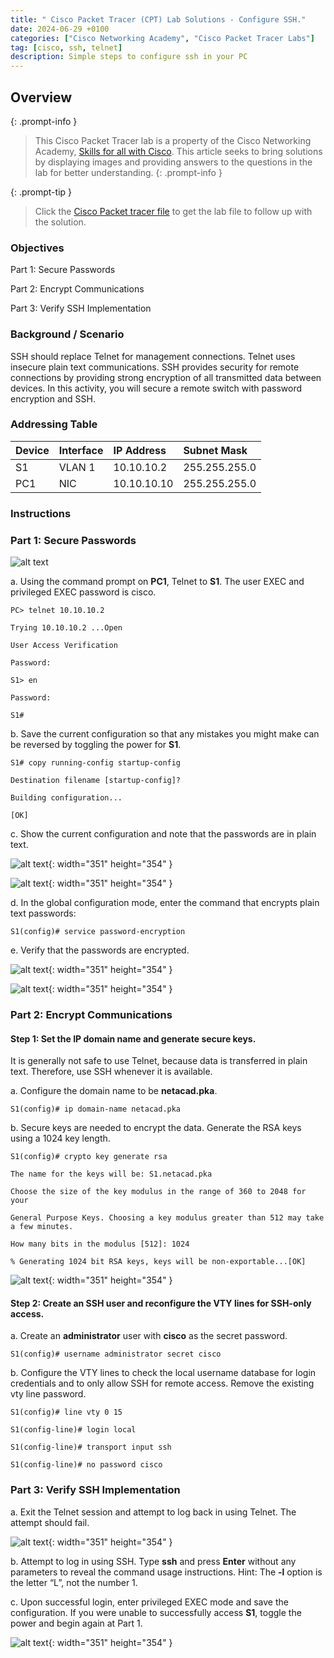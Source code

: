 ```yaml
---
title: " Cisco Packet Tracer (CPT) Lab Solutions - Configure SSH."
date: 2024-06-29 +0100
categories: ["Cisco Networking Academy", "Cisco Packet Tracer Labs"]
tag: [cisco, ssh, telnet]
description: Simple steps to configure ssh in your PC
---
```


## Overview

{: .prompt-info }

> This Cisco Packet Tracer lab is a property of the Cisco Networking Academy, [Skills for all with Cisco](https://skillsforall.com/ "Skills for all with Cisco"). This article seeks to bring solutions by displaying images and providing answers to the questions in the lab for better understanding.
> {: .prompt-info }

{: .prompt-tip }

> Click the [Cisco Packet tracer file](https://skillsforall.com/content/ndic/1.0/courses/content/m11/en-US/assets/11.3.6-packet-tracer-configure-ssh.pka "Cisco Packet tracer file") to get the lab file to follow up with the solution.

### Objectives

Part 1: Secure Passwords

Part 2: Encrypt Communications

Part 3: Verify SSH Implementation

### Background / Scenario

SSH should replace Telnet for management connections. Telnet uses insecure plain text communications. SSH provides security for remote connections by providing strong encryption of all transmitted data between devices. In this activity, you will secure a remote switch with password encryption and SSH.

### Addressing Table

| Device | Interface | IP Address  | Subnet Mask   |
| :----- | :-------- | :---------- | :------------ |
| S1     | VLAN 1    | 10.10.10.2  | 255.255.255.0 |
| PC1    | NIC       | 10.10.10.10 | 255.255.255.0 |

### Instructions

### Part 1: Secure Passwords

![alt text](../assets/img/configure-ssh/cssh_display1.png)

a. Using the command prompt on **PC1**, Telnet to **S1**. The user EXEC and privileged EXEC password is cisco.

```terminal
PC> telnet 10.10.10.2

Trying 10.10.10.2 ...Open

User Access Verification

Password:

S1> en

Password:

S1#
```

b. Save the current configuration so that any mistakes you might make can be reversed by toggling the power for **S1**.

```terminal
S1# copy running-config startup-config

Destination filename [startup-config]?

Building configuration...

[OK]
```

c. Show the current configuration and note that the passwords are in plain text.

![alt text](../assets/img/configure-ssh/cssh_display2.png){: width="351" height="354" }

![alt text](../assets/img/configure-ssh/cssh_display3.png){: width="351" height="354" }

d. In the global configuration mode, enter the command that encrypts plain text passwords:

```terminal
S1(config)# service password-encryption
```

e. Verify that the passwords are encrypted.

![alt text](../assets/img/configure-ssh/cssh_display4.png){: width="351" height="354" }

![alt text](../assets/img/configure-ssh/cssh_display5.png){: width="351" height="354" }

### Part 2: Encrypt Communications

#### Step 1: Set the IP domain name and generate secure keys.

It is generally not safe to use Telnet, because data is transferred in plain text. Therefore, use SSH whenever it is available.

a. Configure the domain name to be **netacad.pka**.

```terminal
S1(config)# ip domain-name netacad.pka
```

b. Secure keys are needed to encrypt the data. Generate the RSA keys using a 1024 key length.

```terminal
S1(config)# crypto key generate rsa

The name for the keys will be: S1.netacad.pka

Choose the size of the key modulus in the range of 360 to 2048 for your

General Purpose Keys. Choosing a key modulus greater than 512 may take a few minutes.

How many bits in the modulus [512]: 1024

% Generating 1024 bit RSA keys, keys will be non-exportable...[OK]
```

![alt text](../assets/img/configure-ssh/cssh_display6.png){: width="351" height="354" }

#### Step 2: Create an SSH user and reconfigure the VTY lines for SSH-only access.

a. Create an **administrator** user with **cisco** as the secret password.

```terminal
S1(config)# username administrator secret cisco
```

b. Configure the VTY lines to check the local username database for login credentials and to only allow SSH for remote access. Remove the existing vty line password.

```terminal
S1(config)# line vty 0 15

S1(config-line)# login local

S1(config-line)# transport input ssh

S1(config-line)# no password cisco
```

### Part 3: Verify SSH Implementation

a. Exit the Telnet session and attempt to log back in using Telnet. The attempt should fail.

![alt text](../assets/img/configure-ssh/cssh_display7.png){: width="351" height="354" }

b. Attempt to log in using SSH. Type **ssh** and press **Enter** without any parameters to reveal the command usage instructions. Hint: The **-l** option is the letter “L”, not the number 1.

c. Upon successful login, enter privileged EXEC mode and save the configuration. If you were unable to successfully access **S1**, toggle the power and begin again at Part 1.

![alt text](../assets/img/configure-ssh/cssh_display8.png){: width="351" height="354" }
